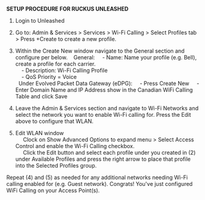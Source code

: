 **SETUP PROCEDURE FOR RUCKUS UNLEASHED**
1. Login to Unleashed
2. Go to: Admin & Services > Services > Wi-Fi Calling > Select Profiles tab > Press +Create to create a new profile.
3. Within the Create New window navigate to the General section and configure per below.
       General:
        - Name: Name your profile (e.g. Bell), create a profile for each carrier.  
        - Description: Wi-Fi Calling Profile  
        - QoS Priority = Voice  
      Under Evolved Packet Data Gateway (eDPG):
        - Press Create New
        - Enter Domain Name and IP Address show in the Canadian WiFi Calling Table and click Save
    
5. Leave the Admin & Services section and navigate to Wi-Fi Networks and select the network you want to enable Wi-Fi calling for. Press the Edit above to configure that WLAN.
    
6. Edit WLAN window  
         Clock on Show Advanced Options to expand menu > Select Access Control and enable the Wi-Fi Calling checkbox.  
         Click the Edit button and select each profile under you created in (2) under Available Profiles and press the right arrow to place that profile into the Selected Profiles group.  

Repeat (4) and (5) as needed for any additional networks needing Wi-Fi calling enabled for (e.g. Guest network). Congrats! You've just configured WiFi Calling on your Access Point(s).
